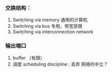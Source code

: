 ### 交换结构：
1. Switching via memory 通用的计算机
2. Switching via bus 专用，带宽受限
3. Switching via interconnection network

### 输出端口
1. buffer （有限）
2. 调度 scheduling discipline : 丢弃
网络的中立？
